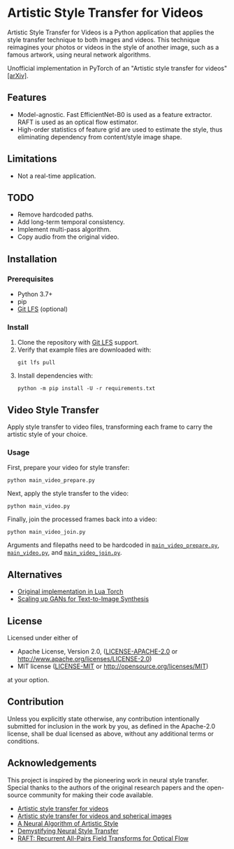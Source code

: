 # Artistic Style Transfer for Videos

Artistic Style Transfer for Videos is a Python application that applies the style transfer technique to both images and videos. This technique reimagines your photos or videos in the style of another image, such as a famous artwork, using neural network algorithms.

Unofficial implementation in PyTorch of an "Artistic style transfer for videos" [[arXiv]](https://arxiv.org/abs/1604.08610).

## Features

- Model-agnostic. Fast EfficientNet-B0 is used as a feature extractor. RAFT is used as an optical flow estimator.
- High-order statistics of feature grid are used to estimate the style, thus eliminating dependency from content/style image shape.

## Limitations

- Not a real-time application.

## TODO

- Remove hardcoded paths.
- Add long-term temporal consistency.
- Implement multi-pass algorithm.
- Copy audio from the original video.

[//]: # (- Masking of target objects. Can be done with multiplying gradients by a mask.)

## Installation

### Prerequisites
- Python 3.7+
- pip
- [Git LFS](https://git-lfs.github.com/) (optional)

### Install

1. Clone the repository with [Git LFS](https://git-lfs.github.com/) support.
2. Verify that example files are downloaded with:
   ```shell
   git lfs pull
   ```
3. Install dependencies with:
   ```shell
   python -m pip install -U -r requirements.txt
   ```

## Video Style Transfer

Apply style transfer to video files, transforming each frame to carry the artistic style of your choice.

### Usage

First, prepare your video for style transfer:

```shell
python main_video_prepare.py
```

Next, apply the style transfer to the video:

```shell
python main_video.py
```

Finally, join the processed frames back into a video:

```shell
python main_video_join.py
```

Arguments and filepaths need to be hardcoded in [`main_video_prepare.py`](main_video_prepare.py), [`main_video.py`](main_video.py), and [`main_video_join.py`](main_video_join.py).

## Alternatives

* [Original implementation in Lua Torch](https://github.com/manuelruder/artistic-videos)
* [Scaling up GANs for Text-to-Image Synthesis](https://mingukkang.github.io/GigaGAN/)

## License

Licensed under either of

* Apache License, Version 2.0, ([LICENSE-APACHE-2.0](LICENSE-APACHE-2.0) or http://www.apache.org/licenses/LICENSE-2.0)
* MIT license ([LICENSE-MIT](LICENSE-MIT) or http://opensource.org/licenses/MIT)

at your option.

## Contribution

Unless you explicitly state otherwise, any contribution intentionally submitted
for inclusion in the work by you, as defined in the Apache-2.0 license, shall be dual licensed as above, without any
additional terms or conditions.

## Acknowledgements

This project is inspired by the pioneering work in neural style transfer. Special thanks to the authors of the original research papers and the open-source community for making their code available.

* [Artistic style transfer for videos](https://arxiv.org/abs/1604.08610)
* [Artistic style transfer for videos and spherical images](https://arxiv.org/abs/1708.04538)
* [A Neural Algorithm of Artistic Style](https://arxiv.org/abs/1508.06576)
* [Demystifying Neural Style Transfer](https://arxiv.org/abs/1701.01036)
* [RAFT: Recurrent All-Pairs Field Transforms for Optical Flow](https://arxiv.org/abs/2003.12039)
